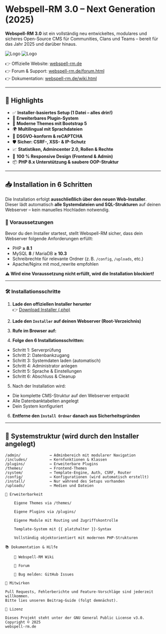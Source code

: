 # Webspell-RM 3.0 – Next Generation (2025)

**Webspell-RM 3.0** ist ein vollständig neu entwickeltes, modulares und sicheres Open-Source CMS für Communities, Clans und Teams – bereit für das Jahr 2025 und darüber hinaus.

![Logo](https://www.webspell-rm.de/includes/plugins/picupdate/images/390.png)
![Logo](https://www.webspell-rm.de/includes/plugins/picupdate/images/371.png)

👉 Offizielle Website: [webspell-rm.de](https://www.webspell-rm.de)  
👉 Forum & Support: [webspell-rm.de/forum.html](https://www.webspell-rm.de/forum.html)  
👉 Dokumentation: [webspell-rm.de/wiki.html](https://www.webspell-rm.de/wiki.html)

---

## 🚀 Highlights

- ✅ **Installer-basiertes Setup (1 Datei – alles drin!)**
- 🔌 **Erweiterbares Plugin-System**
- 🎨 **Moderne Themes mit Bootstrap 5**
- 🌍 **Multilingual mit Sprachdateien**
- 🔐 **DSGVO-konform & reCAPTCHA**
- 🛡️ **Sicher: CSRF-, XSS- & IP-Schutz**
- 📈 **Statistiken, Admincenter 2.0, Rollen & Rechte**
- 📱 **100 % Responsive Design (Frontend & Admin)**
- 📦 **PHP 8.x Unterstützung & saubere OOP-Struktur**

---

## 📥 Installation in 6 Schritten

Die Installation erfolgt **ausschließlich über den neuen Web-Installer**.  
Dieser lädt automatisch **alle Systemdateien und SQL-Strukturen** auf deinen Webserver – kein manuelles Hochladen notwendig.

### 🔧 Voraussetzungen

Bevor du den Installer startest, stellt Webspell-RM sicher, dass dein Webserver folgende Anforderungen erfüllt:

- PHP **≥ 8.1**
- MySQL **8** / MariaDB **≥ 10.3**
- Schreibrechte für relevante Ordner (z. B. `/config`, `/uploads`, etc.)
- Apache/Nginx mit mod_rewrite empfohlen

**⚠️ Wird eine Voraussetzung nicht erfüllt, wird die Installation blockiert!**

---

### 🛠️ Installationsschritte

1. **Lade den offiziellen Installer herunter**  
   👉 [Download Installer (.php)](https://www.webspell-rm.de/download)

2. **Lade den `Installer` auf deinen Webserver (Root-Verzeichnis)**

3. **Rufe im Browser auf:**  


4. **Folge den 6 Installationsschritten:**
- Schritt 1: Serverprüfung
- Schritt 2: Datenbankzugang
- Schritt 3: Systemdaten laden (automatisch)
- Schritt 4: Administrator anlegen
- Schritt 5: Sprache & Einstellungen
- Schritt 6: Abschluss & Cleanup

5. Nach der Installation wird:
- Die komplette CMS-Struktur auf den Webserver entpackt
- Alle Datenbanktabellen angelegt
- Dein System konfiguriert

6. **Entferne den `Install Ordner` danach aus Sicherheitsgründen**

---

## 📂 Systemstruktur (wird durch den Installer angelegt)

```plaintext
/admin/             → Adminbereich mit modularer Navigation  
/includes/          → Kernfunktionen & Klassen  
/plugins/           → Erweiterbare Plugins  
/themes/            → Frontend-Themes  
/system/            → Template-Engine, Auth, CSRF, Router  
/config/            → Konfigurationen (wird automatisch erstellt)  
/install/           → Nur während des Setups vorhanden  
/uploads/           → Medien und Dateien  

🧩 Erweiterbarkeit

    Eigene Themes via /themes/

    Eigene Plugins via /plugins/

    Eigene Module mit Routing und Zugriffskontrolle

    Template-System mit {{ platzhalter }}-Syntax

    Vollständig objektorientiert mit modernen PHP-Strukturen

📚 Dokumentation & Hilfe

    📖 Webspell-RM Wiki

    💬 Forum

    🐛 Bug melden: GitHub Issues

🤝 Mitwirken

Pull Requests, Fehlerberichte und Feature-Vorschläge sind jederzeit willkommen.
Bitte lies unseren Beitrag-Guide (folgt demnächst).

📜 Lizenz

Dieses Projekt steht unter der GNU General Public License v3.0.
Copyright © 2025
webspell-rm.de        
